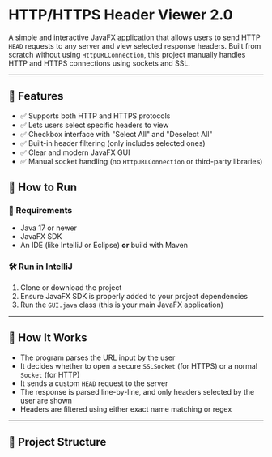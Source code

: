 # HTTP/HTTPS Header Viewer 2.0

A simple and interactive JavaFX application that allows users to send HTTP `HEAD` requests to any server and view selected response headers. Built from scratch without using `HttpURLConnection`, this project manually handles HTTP and HTTPS connections using sockets and SSL.

---

## 🧩 Features

- ✅ Supports both HTTP and HTTPS protocols  
- ✅ Lets users select specific headers to view  
- ✅ Checkbox interface with "Select All" and "Deselect All"  
- ✅ Built-in header filtering (only includes selected ones)  
- ✅ Clear and modern JavaFX GUI  
- ✅ Manual socket handling (no `HttpURLConnection` or third-party libraries)

## 🚀 How to Run

### 🔧 Requirements

- Java 17 or newer
- JavaFX SDK
- An IDE (like IntelliJ or Eclipse) **or** build with Maven

### 🛠️ Run in IntelliJ

1. Clone or download the project
2. Ensure JavaFX SDK is properly added to your project dependencies
3. Run the `GUI.java` class (this is your main JavaFX application)

---

## 🧠 How It Works

- The program parses the URL input by the user
- It decides whether to open a secure `SSLSocket` (for HTTPS) or a normal `Socket` (for HTTP)
- It sends a custom `HEAD` request to the server
- The response is parsed line-by-line, and only headers selected by the user are shown
- Headers are filtered using either exact name matching or regex

---

## 📁 Project Structure

